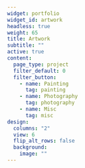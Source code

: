 ```yaml
---
widget: portfolio
widget_id: artwork
headless: true
weight: 65
title: Artwork
subtitle: ""
active: true
content:
  page_type: project
  filter_default: 0
  filter_button:
    - name: Painting
      tag: painting
    - name: Photography
      tag: photography
    - name: Misc
      tag: misc
design:
  columns: "2"
  view: 6
  flip_alt_rows: false
  background:
    image: ""
---
```

